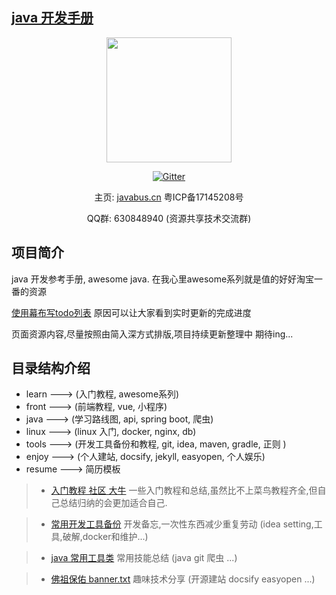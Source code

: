## [java 开发手册](https://javastar920905.github.io/mdbook)

<div style="text-align:center">
<p><img src="/_media/logo.png" width="200px;"/></p>

[![Gitter](https://badges.gitter.im/javabus-cn/community.svg)](https://gitter.im/javabus-cn/community?utm_source=badge&utm_medium=badge&utm_campaign=pr-badge)

主页: [javabus.cn](https://javabus.cn)  粤ICP备17145208号
    
<p>QQ群: 630848940 (资源共享技术交流群)</p>
 
    
</div>

## 项目简介

java 开发参考手册, awesome java. 在我心里awesome系列就是值的好好淘宝一番的资源

[使用幕布写todo列表](https://mubu.com/doc/1gncEoM4Xo) 原因可以让大家看到实时更新的完成进度

页面资源内容,尽量按照由简入深方式排版,项目持续更新整理中 期待ing...

## 目录结构介绍
* learn     --->  (入门教程, awesome系列)
* front     --->  (前端教程, vue, 小程序)
* java      --->  (学习路线图, api, spring boot, 爬虫)
* linux     --->  (linux 入门, docker, nginx, db)
* tools     --->  (开发工具备份和教程, git, idea, maven, gradle, 正则 )
* enjoy     --->  (个人建站, docsify, jekyll, easyopen, 个人娱乐)
* resume    --->  简历模板 

> * [入门教程 社区 大牛](https://javabus.cn/#/books/1.learn/1.learn) 一些入门教程和总结,虽然比不上菜鸟教程齐全,但自己总结归纳的会更加适合自己. 

> * [ 常用开发工具备份](https://javabus.cn/#/books/5.tools/1.tools) 开发备忘,一次性东西减少重复劳动 (idea setting,工具,破解,docker和维护...)

> * [ java 常用工具类](https://javabus.cn/#/books/3.java/3.tool)  常用技能总结 (java git 爬虫 ...)

> * [ 佛祖保佑 banner.txt](https://javabus.cn/#/books/enjoy/banner) 趣味技术分享 (开源建站 docsify easyopen ...)




